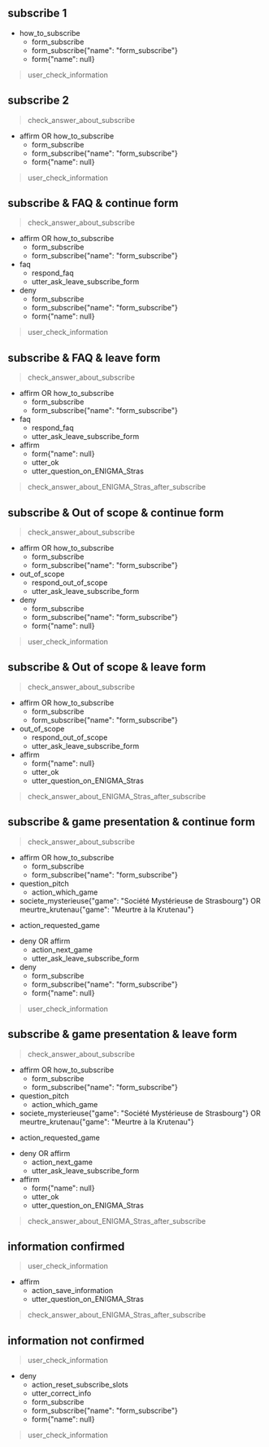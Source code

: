 ## subscribe 1
* how_to_subscribe
  - form_subscribe
  - form_subscribe{"name": "form_subscribe"}
  - form{"name": null}
> user_check_information

## subscribe 2
> check_answer_about_subscribe
* affirm OR how_to_subscribe
  - form_subscribe
  - form_subscribe{"name": "form_subscribe"}
  - form{"name": null}
> user_check_information

## subscribe & FAQ & continue form
> check_answer_about_subscribe
* affirm OR how_to_subscribe
  - form_subscribe
  - form_subscribe{"name": "form_subscribe"}
* faq
  - respond_faq
  - utter_ask_leave_subscribe_form
* deny
  - form_subscribe
  - form_subscribe{"name": "form_subscribe"}
  - form{"name": null}
> user_check_information

## subscribe & FAQ & leave form
> check_answer_about_subscribe
* affirm OR how_to_subscribe
  - form_subscribe
  - form_subscribe{"name": "form_subscribe"}
* faq
  - respond_faq
  - utter_ask_leave_subscribe_form
* affirm
  - form{"name": null}
  - utter_ok
  - utter_question_on_ENIGMA_Stras
> check_answer_about_ENIGMA_Stras_after_subscribe

## subscribe & Out of scope & continue form
> check_answer_about_subscribe
* affirm OR how_to_subscribe
  - form_subscribe
  - form_subscribe{"name": "form_subscribe"}
* out_of_scope
  - respond_out_of_scope
  - utter_ask_leave_subscribe_form
* deny
  - form_subscribe
  - form_subscribe{"name": "form_subscribe"}
  - form{"name": null}
> user_check_information

## subscribe & Out of scope & leave form
> check_answer_about_subscribe
* affirm OR how_to_subscribe
  - form_subscribe
  - form_subscribe{"name": "form_subscribe"}
* out_of_scope
  - respond_out_of_scope
  - utter_ask_leave_subscribe_form
* affirm
  - form{"name": null}
  - utter_ok
  - utter_question_on_ENIGMA_Stras
> check_answer_about_ENIGMA_Stras_after_subscribe

## subscribe & game presentation & continue form
> check_answer_about_subscribe
* affirm OR how_to_subscribe
  - form_subscribe
  - form_subscribe{"name": "form_subscribe"}
* question_pitch
  - action_which_game
* societe_mysterieuse{"game": "Société Mystérieuse de Strasbourg"} OR meurtre_krutenau{"game": "Meurtre à la Krutenau"}
 - action_requested_game
* deny OR affirm
  - action_next_game
  - utter_ask_leave_subscribe_form
* deny
  - form_subscribe
  - form_subscribe{"name": "form_subscribe"}
  - form{"name": null}
> user_check_information

## subscribe & game presentation & leave form
> check_answer_about_subscribe
* affirm OR how_to_subscribe
  - form_subscribe
  - form_subscribe{"name": "form_subscribe"}
* question_pitch
  - action_which_game
* societe_mysterieuse{"game": "Société Mystérieuse de Strasbourg"} OR meurtre_krutenau{"game": "Meurtre à la Krutenau"}
 - action_requested_game
* deny OR affirm
  - action_next_game
  - utter_ask_leave_subscribe_form
* affirm
  - form{"name": null}
  - utter_ok
  - utter_question_on_ENIGMA_Stras
> check_answer_about_ENIGMA_Stras_after_subscribe

## information confirmed
> user_check_information
* affirm
  - action_save_information
  - utter_question_on_ENIGMA_Stras
> check_answer_about_ENIGMA_Stras_after_subscribe

## information not confirmed
> user_check_information
* deny
  - action_reset_subscribe_slots
  - utter_correct_info
  - form_subscribe
  - form_subscribe{"name": "form_subscribe"}
  - form{"name": null}
> user_check_information
